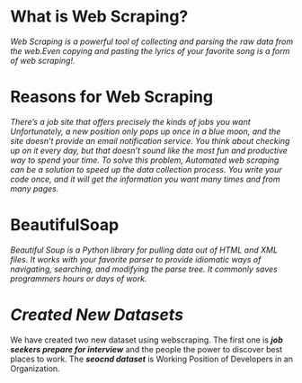 # **What is Web Scraping?**
  *Web Scraping is a powerful tool of collecting and parsing the raw data from the web.Even copying and pasting the lyrics of your favorite song is a form of web scraping!.*  
  # **Reasons for Web Scraping**
 *There’s a job site that offers precisely the kinds of jobs you want Unfortunately, a new position only pops up once in a blue moon, and the site doesn’t provide an email notification service. You think about checking up on it every day, but that doesn’t sound like the most fun and productive way to spend your time.*
 *To solve this problem, Automated web scraping can be a solution to speed up the data collection process. You write your code once, and it will get the information you want many times and from many pages.*
 # **BeautifulSoap**
*Beautiful Soup is a Python library for pulling data out of HTML and XML files. It works with your favorite parser to provide idiomatic ways of navigating, searching, and modifying the parse tree. It commonly saves programmers hours or days of work.*
# ***Created New Datasets***
We have created two new dataset using webscraping. The first one is ***job seekers prepare for interview*** and the people the power to discover best places to work. The ***seocnd dataset*** is Working Position of Developers in an Organization. 
